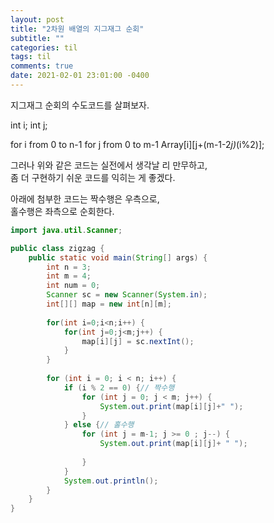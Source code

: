 ```yaml
---
layout: post
title: "2차원 배열의 지그재그 순회"
subtitle: ""
categories: til
tags: til
comments: true
date: 2021-02-01 23:01:00 -0400
---
```


지그재그 순회의 수도코드를 살펴보자.
 
int i;
int j;

for i from 0  to n-1
	for j from 0 to m-1
		Array[i][j+(m-1-2*j)*(i%2)];
 
그러나 위와 같은 코드는 실전에서 생각날 리 만무하고,  
좀 더 구현하기 쉬운 코드를 익히는 게 좋겠다.  

아래에 첨부한 코드는 짝수행은 우측으로,  
홀수행은 좌측으로 순회한다.  


```java
import java.util.Scanner;

public class zigzag {
	public static void main(String[] args) {
		int n = 3;
		int m = 4;
		int num = 0;
		Scanner sc = new Scanner(System.in);
		int[][] map = new int[n][m];
		
		for(int i=0;i<n;i++) {
			for(int j=0;j<m;j++) {
				map[i][j] = sc.nextInt();
			}
		}
		
		for (int i = 0; i < n; i++) {
			if (i % 2 == 0) {// 짝수행
				for (int j = 0; j < m; j++) {
					System.out.print(map[i][j]+" ");
				}
			} else {// 홀수행
				for (int j = m-1; j >= 0 ; j--) {
					System.out.print(map[i][j]+ " ");
					
				}
			}
			System.out.println();
		}
	}
}
```